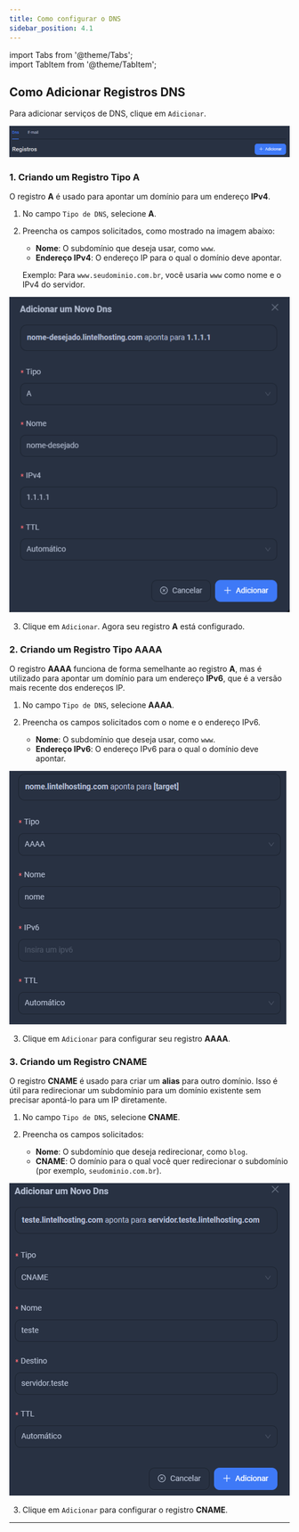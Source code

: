 ```yaml
---  
title: Como configurar o DNS 
sidebar_position: 4.1  
---
```


import Tabs from '@theme/Tabs';  
import TabItem from '@theme/TabItem';

## Como Adicionar Registros DNS

Para adicionar serviços de DNS, clique em `Adicionar`.

![Adicionar DNS](../../../static/img/prints/domain/dns/adicionar.png)

<Tabs>  
  <TabItem value="dns1" label="DNS Tipo A" default>

### 1. Criando um Registro Tipo A

O registro **A** é usado para apontar um domínio para um endereço **IPv4**.

1. No campo `Tipo de DNS`, selecione **A**.
2. Preencha os campos solicitados, como mostrado na imagem abaixo:
   
   - **Nome**: O subdomínio que deseja usar, como `www`.
   - **Endereço IPv4**: O endereço IP para o qual o domínio deve apontar.
   
   Exemplo: Para `www.seudominio.com.br`, você usaria `www` como nome e o IPv4 do servidor.

![dns-a](../../../static/img/prints/domain/dns/a.png)

3. Clique em `Adicionar`. Agora seu registro **A** está configurado.

</TabItem>

<TabItem value="dns-aaa" label="DNS Tipo AAA">

### 2. Criando um Registro Tipo AAAA

O registro **AAAA** funciona de forma semelhante ao registro **A**, mas é utilizado para apontar um domínio para um endereço **IPv6**, que é a versão mais recente dos endereços IP.

1. No campo `Tipo de DNS`, selecione **AAAA**.
2. Preencha os campos solicitados com o nome e o endereço IPv6.

   - **Nome**: O subdomínio que deseja usar, como `www`.
   - **Endereço IPv6**: O endereço IPv6 para o qual o domínio deve apontar.

![dns-aaa](../../../static/img/prints/domain/dns/aaa.png)

3. Clique em `Adicionar` para configurar seu registro **AAAA**.

</TabItem>

<TabItem value="cname" label="CNAME">

### 3. Criando um Registro CNAME

O registro **CNAME** é usado para criar um **alias** para outro domínio. Isso é útil para redirecionar um subdomínio para um domínio existente sem precisar apontá-lo para um IP diretamente.

1. No campo `Tipo de DNS`, selecione **CNAME**.
2. Preencha os campos solicitados:

   - **Nome**: O subdomínio que deseja redirecionar, como `blog`.
   - **CNAME**: O domínio para o qual você quer redirecionar o subdomínio (por exemplo, `seudominio.com.br`).

![dns-cname](../../../static/img/prints/domain/dns/cname-a.png)

3. Clique em `Adicionar` para configurar o registro **CNAME**.

</TabItem>  
</Tabs>

---

